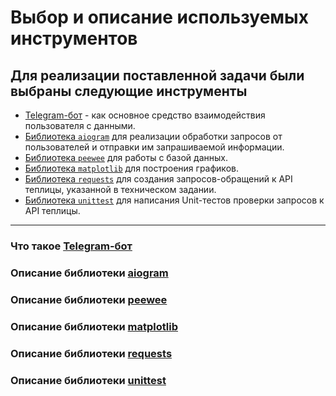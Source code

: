 # Выбор и описание используемых инструментов

## Для реализации поставленной задачи были выбраны следующие инструменты

- [Telegram-бот](#Что-такое-Telegram-бот) - как основное средство взаимодействия пользователя с данными.
- [Библиотека ```aiogram```](#Описание-библиотеки-aiogram) для реализации обработки запросов от пользователей и отправки им запрашиваемой информации.
- [Библиотека ```peewee```](#Описание-библиотеки-peewee) для работы с базой данных.
- [Библиотека ```matplotlib```](#Описание-библиотеки-matplotlib) для построения графиков.
- [Библиотека ```requests```](#Описание-библиотеки-requests) для создания запросов-обращений к API теплицы, указанной в техническом задании.
- [Библиотека ```unittest```](#Описание-библиотеки-unittest) для написания Unit-тестов проверки запросов к API теплицы.
---
### Что такое [Telegram-бот](https://core/telegram.org/api)


### Описание библиотеки [aiogram](https://aiogram.dev/)


### Описание библиотеки [peewee](https://docs.peewee-orm.com/en/latest/)


### Описание библиотеки [matplotlib](https://matplotlib.org/)


### Описание библиотеки [requests](https://requests.readthedocs.io/en/latest/)


### Описание библиотеки [unittest](https://docs.python.org/3/library/unittest.html)

